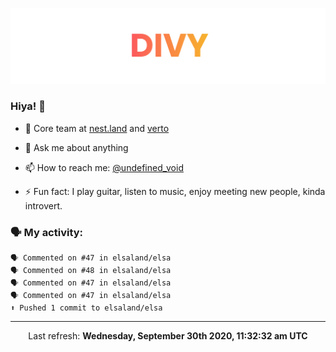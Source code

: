 
![](https://github.com/divy-work/divy-work/raw/master/assets/divy.png)

### Hiya! 👋

- 🔭 Core team at [nest.land](https://github.com/nestdotland/nest.land) and [verto](https://github.com/useverto/verto)

- 💬 Ask me about anything

- 📫 How to reach me: [@undefined_void](https://instagram.com/divy.exe)

- ⚡ Fun fact: I play guitar, listen to music, enjoy meeting new people, kinda introvert.

### 🗣 My activity:

```
🗣 Commented on #47 in elsaland/elsa
🗣 Commented on #48 in elsaland/elsa
🗣 Commented on #47 in elsaland/elsa
🗣 Commented on #47 in elsaland/elsa
⬆️ Pushed 1 commit to elsaland/elsa
```

------------
<p align="center">Last refresh: <b>Wednesday, September 30th 2020, 11:32:32 am UTC</b></p>
